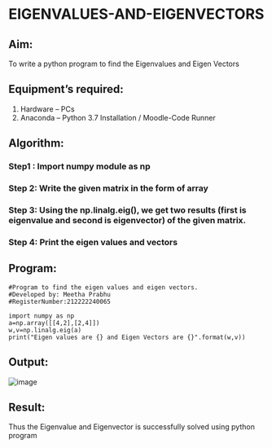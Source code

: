 # EIGENVALUES-AND-EIGENVECTORS
## Aim:
To write a python program to find the Eigenvalues and Eigen Vectors
## Equipment’s required:
1. 	Hardware – PCs
2. 	Anaconda – Python 3.7 Installation / Moodle-Code Runner
## Algorithm:
### Step1 : Import numpy module as np
### Step 2: Write the given matrix in the form of array
### Step 3: Using the np.linalg.eig(),  we get two results (first is eigenvalue and second is eigenvector) of the given matrix.
### Step 4: Print the eigen values and vectors

## Program:
```
#Program to find the eigen values and eigen vectors.
#Developed by: Meetha Prabhu
#RegisterNumber:212222240065

import numpy as np
a=np.array([[4,2],[2,4]])
w,v=np.linalg.eig(a)
print("Eigen values are {} and Eigen Vectors are {}".format(w,v))
```
## Output:
![image](https://user-images.githubusercontent.com/119401038/227968280-abfcf822-6620-4fe5-b175-a9aeb0ffd24b.png)

## Result:
Thus the Eigenvalue and Eigenvector is successfully solved using python program
